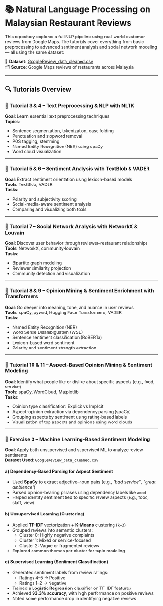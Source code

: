 # 📚 Natural Language Processing on Malaysian Restaurant Reviews

This repository explores a full NLP pipeline using real-world customer reviews from Google Maps. The tutorials cover everything from basic preprocessing to advanced sentiment analysis and social network modeling — all using the same dataset:

📁 **Dataset**: [GoogleReview_data_cleaned.csv](https://www.kaggle.com/datasets/choonkhonng/malaysia-restaurant-review-datasets)  
🗂️ **Source**: Google Maps reviews of restaurants across Malaysia

---

## 🔍 Tutorials Overview

### 📁 Tutorial 3 & 4 – Text Preprocessing & NLP with NLTK
**Goal**: Learn essential text preprocessing techniques  
**Topics**:
- Sentence segmentation, tokenization, case folding
- Punctuation and stopword removal
- POS tagging, stemming
- Named Entity Recognition (NER) using spaCy
- Word cloud visualization

---

### 📁 Tutorial 5 & 6 – Sentiment Analysis with TextBlob & VADER
**Goal**: Extract sentiment orientation using lexicon-based models  
**Tools**: TextBlob, VADER  
**Tasks**:
- Polarity and subjectivity scoring
- Social-media-aware sentiment analysis
- Comparing and visualizing both tools

---

### 📁 Tutorial 7 – Social Network Analysis with NetworkX & Louvain
**Goal**: Discover user behavior through reviewer–restaurant relationships  
**Tools**: NetworkX, community-louvain  
**Tasks**:
- Bipartite graph modeling
- Reviewer similarity projection
- Community detection and visualization

---

### 📁 Tutorial 8 & 9 – Opinion Mining & Sentiment Enrichment with Transformers
**Goal**: Go deeper into meaning, tone, and nuance in user reviews  
**Tools**: spaCy, pywsd, Hugging Face Transformers, VADER  
**Tasks**:
- Named Entity Recognition (NER)
- Word Sense Disambiguation (WSD)
- Sentence sentiment classification (RoBERTa)
- Lexicon-based word sentiment
- Polarity and sentiment strength extraction

---

### 📁 Tutorial 10 & 11 – Aspect-Based Opinion Mining & Sentiment Modeling  
**Goal**: Identify what people like or dislike about specific aspects (e.g., food, service)  
**Tools**: spaCy, WordCloud, Matplotlib  
**Tasks**:
- Opinion type classification: Explicit vs Implicit
- Aspect-opinion extraction via dependency parsing (spaCy)
- Grouping aspects by sentiment using rating-based labels
- Visualization of top aspects and opinions using word clouds

---

### 📁 Exercise 3 – Machine Learning-Based Sentiment Modeling  
**Goal**: Apply both unsupervised and supervised ML to analyze review sentiments  
**Dataset Used**: `GoogleReview_data_cleaned.csv`

#### a) Dependency-Based Parsing for Aspect Sentiment
- Used **SpaCy** to extract adjective–noun pairs (e.g., *"bad service"*, *"great ambience"*)
- Parsed opinion-bearing phrases using dependency labels like `amod`
- Helped identify sentiment tied to specific review aspects (e.g., food, staff, view)

#### b) Unsupervised Learning (Clustering)
- Applied **TF-IDF** vectorization + **K-Means** clustering (`k=3`)
- Grouped reviews into semantic clusters:
  - Cluster 0: Highly negative complaints
  - Cluster 1: Mixed or service-focused
  - Cluster 2: Vague or fragmented reviews
- Explored common themes per cluster for topic modeling

#### c) Supervised Learning (Sentiment Classification)
- Generated sentiment labels from review ratings:
  - Ratings 4–5 → Positive
  - Ratings 1–2 → Negative
- Trained a **Logistic Regression** classifier on TF-IDF features
- Achieved **93.3% accuracy**, with high performance on positive reviews
- Noted some performance drop in identifying negative reviews
